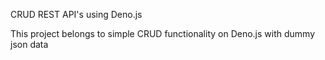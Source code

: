 CRUD REST API's using Deno.js

This project belongs to simple CRUD functionality on Deno.js with dummy json data